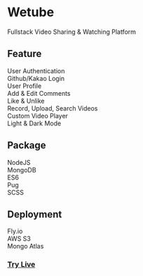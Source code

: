 # Wetube

Fullstack Video Sharing & Watching Platform

## Feature

<div>User Authentication</div>
<div>Github/Kakao Login</div>
<div>User Profile</div>
<div>Add & Edit Comments</div>
<div>Like & Unlike</div>
<div>Record, Upload, Search Videos</div>
<div>Custom Video Player</div>
<div>Light & Dark Mode</div>

## Package

<div>NodeJS</div>
<div>MongoDB</div>
<div>ES6</div>
<div>Pug</div>
<div>SCSS</div>

## Deployment

<div>Fly.io</div>
<div>AWS S3</div>
<div>Mongo Atlas</div>

### <a href="" target="_blank">Try Live</a>
